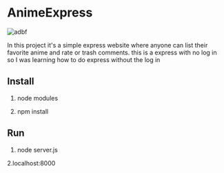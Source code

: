 # AnimeExpress

![adbf](https://user-images.githubusercontent.com/39502339/42414848-01a3e84e-820d-11e8-9b6f-f02a8aa40f6c.PNG)

In this project it's a simple express website where anyone can list their favorite anime and rate or trash comments.
this is a express with no log in so I was learning how to do express without the log in

## Install
1. node modules

2. npm install

## Run
1. node server.js

2.localhost:8000
